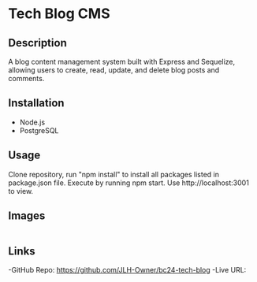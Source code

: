 # Tech Blog CMS

## Description
A blog content management system built with Express and Sequelize, allowing users to create, read, update, and delete blog posts and comments.

## Installation
- Node.js
- PostgreSQL

## Usage
Clone repository, run "npm install" to install all packages listed in package.json file. Execute by running npm start. Use http://localhost:3001 to view.

## Images
<img src=""/>

## Links
-GitHub Repo: https://github.com/JLH-Owner/bc24-tech-blog
-Live URL: 

   